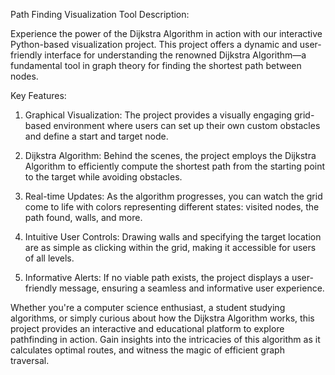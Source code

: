 Path Finding Visualization Tool
Description:

Experience the power of the Dijkstra Algorithm in action with our interactive Python-based visualization project. This project offers a dynamic and user-friendly interface for understanding the renowned Dijkstra Algorithm—a fundamental tool in graph theory for finding the shortest path between nodes.

Key Features:

1. Graphical Visualization: The project provides a visually engaging grid-based environment where users can set up their own custom obstacles and define a start and target node.

2. Dijkstra Algorithm: Behind the scenes, the project employs the Dijkstra Algorithm to efficiently compute the shortest path from the starting point to the target while avoiding obstacles.

3. Real-time Updates: As the algorithm progresses, you can watch the grid come to life with colors representing different states: visited nodes, the path found, walls, and more.

4. Intuitive User Controls: Drawing walls and specifying the target location are as simple as clicking within the grid, making it accessible for users of all levels.

5. Informative Alerts: If no viable path exists, the project displays a user-friendly message, ensuring a seamless and informative user experience.

Whether you're a computer science enthusiast, a student studying algorithms, or simply curious about how the Dijkstra Algorithm works, this project provides an interactive and educational platform to explore pathfinding in action. Gain insights into the intricacies of this algorithm as it calculates optimal routes, and witness the magic of efficient graph traversal.
